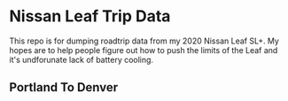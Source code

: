 # Nissan Leaf Trip Data

This repo is for dumping roadtrip data from my 2020 Nissan Leaf SL+. My hopes are to help people figure out how to push the limits of the Leaf and it's undforunate lack of battery cooling. 

## Portland To Denver
